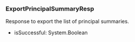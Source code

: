 ### ExportPrincipalSummaryResp
Response to export the list of principal summaries.

- isSuccessful: System.Boolean
